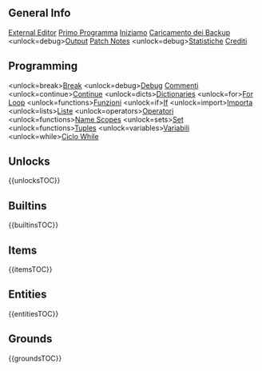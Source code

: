 ## General Info
[External Editor](docs/external_editor.md)      [Primo Programma](docs/first_program.md)      [Iniziamo](docs/getting_started.md)      [Caricamento dei Backup](docs/backup.md)      <unlock=debug>[Output](docs/output.md)      </unlock>[Patch Notes](docs/patchnotes.md)      <unlock=debug>[Statistiche](docs/stats.md)      </unlock>      [Crediti](docs/credits.md)

## Programming
<unlock=break>[Break](docs/scripting/break.md)      </unlock><unlock=debug>[Debug](docs/scripting/debug.md)      </unlock>[Commenti](docs/scripting/comments.md)      <unlock=continue>[Continue](docs/scripting/continue.md)      </unlock><unlock=dicts>[Dictionaries](docs/scripting/dicts.md)      </unlock><unlock=for>[For Loop](docs/scripting/for.md)      </unlock><unlock=functions>[Funzioni](docs/scripting/functions.md)      </unlock><unlock=if>[If](docs/scripting/if.md)      </unlock><unlock=import>[Importa](docs/scripting/import.md)      </unlock><unlock=lists>[Liste](docs/scripting/lists.md)      </unlock><unlock=operators>[Operatori](docs/scripting/operators.md)      </unlock><unlock=functions>[Name Scopes](docs/scripting/scopes.md)      </unlock><unlock=sets>[Set](docs/scripting/sets.md)      </unlock><unlock=functions>[Tuples](docs/scripting/tuples.md)      </unlock><unlock=variables>[Variabili](docs/scripting/variables.md)      </unlock><unlock=while>[Ciclo While](docs/scripting/while.md)      </unlock>

## Unlocks
{{unlocksTOC}}

## Builtins
{{builtinsTOC}}

## Items
{{itemsTOC}}

## Entities
{{entitiesTOC}}

## Grounds
{{groundsTOC}}